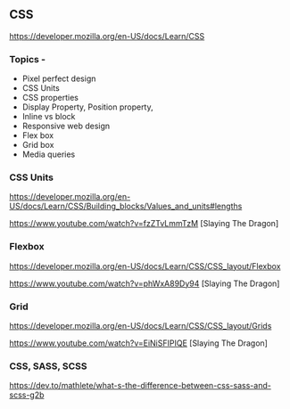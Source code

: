 ## CSS
https://developer.mozilla.org/en-US/docs/Learn/CSS

### Topics - 
- Pixel perfect design
- CSS Units
- CSS properties 
- Display Property, Position property,
- Inline vs block
- Responsive web design
- Flex box 
- Grid box
- Media queries

### CSS Units 
https://developer.mozilla.org/en-US/docs/Learn/CSS/Building_blocks/Values_and_units#lengths

https://www.youtube.com/watch?v=fzZTvLmmTzM [Slaying The Dragon]

### Flexbox
https://developer.mozilla.org/en-US/docs/Learn/CSS/CSS_layout/Flexbox

https://www.youtube.com/watch?v=phWxA89Dy94 [Slaying The Dragon]

### Grid 
https://developer.mozilla.org/en-US/docs/Learn/CSS/CSS_layout/Grids

https://www.youtube.com/watch?v=EiNiSFIPIQE [Slaying The Dragon]

### CSS, SASS, SCSS
https://dev.to/mathlete/what-s-the-difference-between-css-sass-and-scss-g2b






